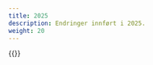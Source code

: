 ```yaml
---
title: 2025
description: Endringer innført i 2025.
weight: 20 
---
```


{{<children description="true" />}}
